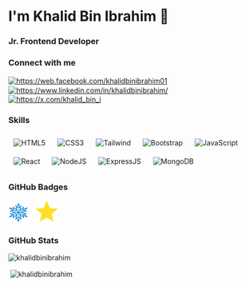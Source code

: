 <h1 align="left">I'm Khalid Bin Ibrahim 👋</h1> <h3 align="left">Jr. Frontend Developer</h3>  <h3 align="left">Connect with me</h3> <p align="left">  <a href="https://web.facebook.com/khalidbinibrahim01" target="_blank"><img align="center" src="https://raw.githubusercontent.com/rahuldkjain/github-profile-readme-generator/master/src/images/icons/Social/facebook.svg" alt="https://web.facebook.com/khalidbinibrahim01" height="30" width="40" /></a> <a href="https://www.linkedin.com/in/khalidbinibrahim/" target="_blank"><img align="center" src="https://raw.githubusercontent.com/rahuldkjain/github-profile-readme-generator/master/src/images/icons/Social/linked-in-alt.svg" alt="https://www.linkedin.com/in/khalidbinibrahim/" height="30" width="40" /></a>   <a href="https://x.com/khalid_bin_i" target="_blank"><img align="center" src="https://raw.githubusercontent.com/rahuldkjain/github-profile-readme-generator/master/src/images/icons/Social/twitter.svg" alt="https://x.com/khalid_bin_i" height="30" width="40" /></a> </p>  <h3>Skills</h3>  <div align="left"> <img style="margin: 10px" src="https://profilinator.rishav.dev/skills-assets/html5-original-wordmark.svg" alt="HTML5" height="50" /> <img style="margin: 10px" src="https://profilinator.rishav.dev/skills-assets/css3-original-wordmark.svg" alt="CSS3" height="50" /> <img style="margin: 10px" src="https://encrypted-tbn0.gstatic.com/images?q=tbn:ANd9GcRF_uhr4f32v7RGyDW63TzZjhZ69TIBMwQgcA&s" alt="Tailwind" height="50" /> <img style="margin: 10px" src="https://profilinator.rishav.dev/skills-assets/bootstrap-plain.svg" alt="Bootstrap" height="50" /> <img style="margin: 10px" src="https://profilinator.rishav.dev/skills-assets/javascript-original.svg" alt="JavaScript" height="50" /> <img style="margin: 10px" src="https://profilinator.rishav.dev/skills-assets/react-original-wordmark.svg" alt="React" height="50" /> <img style="margin: 10px" src="https://profilinator.rishav.dev/skills-assets/nodejs-original-wordmark.svg" alt="NodeJS" height="60" /> <img style="margin: 10px" src="https://profilinator.rishav.dev/skills-assets/express-original-wordmark.svg" alt="ExpressJS" height="50" /> <img style="margin: 10px" src="https://profilinator.rishav.dev/skills-assets/mongodb-original-wordmark.svg" alt="MongoDB" height="50" /> </div>  <h3>GitHub Badges</h3> <a href='https://archiveprogram.github.com/'><img src='https://raw.githubusercontent.com/acervenky/animated-github-badges/master/assets/acbadge.gif' width='40' height='40'></a> <a href='https://stars.github.com/'><img src='https://raw.githubusercontent.com/acervenky/animated-github-badges/master/assets/starbadge.gif' width='45' height='45'></a>  <h3>GitHub Stats</h3> <p>&nbsp;<img align="left" src="https://github-readme-stats.vercel.app/api?username=khalidbinibrahim&show_icons=true&locale=en" alt="khalidbinibrahim" /></p> <p>&nbsp;<img align="center" src="https://github-readme-stats.vercel.app/api/top-langs/?username=khalidbinibrahim&layout=compact" alt="khalidbinibrahim" /></p>
